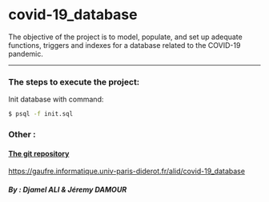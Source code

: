 # covid-19_database

The objective of the project is to model, populate, and set up adequate functions, triggers and indexes for a database related to the COVID-19 pandemic.

___

### The steps to execute the project: 

Init database with command:
```sh
$ psql -f init.sql
```


### Other :

#### [The git repository ](https://gaufre.informatique.univ-paris-diderot.fr/alid/covid-19_database)

https://gaufre.informatique.univ-paris-diderot.fr/alid/covid-19_database

##### By : Djamel ALI & Jéremy DAMOUR

